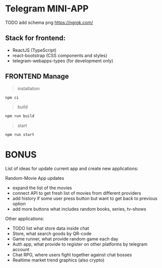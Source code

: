 # Telegram MINI-APP

TODO add schema png
https://ngrok.com/

## Stack for frontend:
- ReactJS (TypeScript)
- react-bootstrap (CSS components and styles)
- telegram-webapps-types (for development only)


## FRONTEND Manage 
> installation
```bash
npm ci
```
> build
```bash
npm run build
```
> start
```bash
npm run start
```

# BONUS
List of ideas for update current app and create new applications:

Random-Movie App updates
- expand the list of the movies
- connect API to get fresh list of movies from different providers
- add history if some user press button but want to get back to previous option
- add more buttons what includes random books, series, tv-shows


Other applications:
- TODO list what store data inside chat
- Store, what search goods by QR-code
- Game runner, what provide random game each day
- Auth app, what provide to register on other platforms by telegram account
- Chat RPG, where users fight together against chat bosses
- Realtime market trend graphics (also crypto)